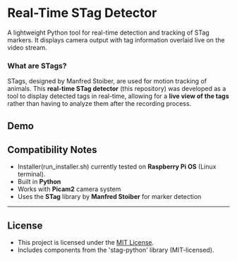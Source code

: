 # Real-Time STag Detector

A lightweight Python tool for real-time detection and tracking of STag markers. It displays camera output with tag information overlaid live on the video stream. 

### What are STags?

STags, designed by Manfred Stoiber, are used for motion tracking of animals.  This **real-time STag detector** (this repository) was developed as a tool to display detected tags in real-time, allowing for a **live view of the tags** rather than having to analyze them after the recording process.

## Demo

<!-- 
[![Watch the demo](images/demo_frame.jpg)](assets/demo_video.mp4)
-->

 ## Compatibility Notes
- Installer(run_installer.sh) currently tested on **Raspberry Pi OS** (Linux terminal).
- Built in **Python**
- Works with **Picam2** camera system
- Uses the **STag** library by **Manfred Stoiber** for marker detection

---
## License

- This project is licensed under the [MIT License](LICENSE). 
- Includes components from the 'stag-python' library (MIT-licensed).
